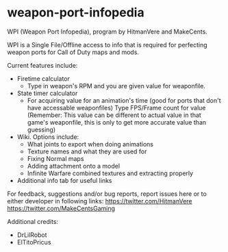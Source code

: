 # weapon-port-infopedia
WPI (Weapon Port Infopedia), program by HitmanVere and MakeCents.

WPI is a Single File/Offline access to info that is required for perfecting weapon ports for Call of Duty maps and mods.

Current features include:
- Firetime calculator
    - Type in weapon's RPM and you are given value for weaponfile.
- State timer calculator
    - For acquiring value for an animation's time (good for ports that don't have accessable weaponfiles) Type FPS/Frame count for value (Remember: This value can be different to actual value in that game's weaponfile, this is only to get more accurate value than guessing)
- Wiki. Options include:
    - What joints to export when doing animations
    - Texture names and what they are used for
    - Fixing Normal maps
    - Adding attachment onto a model
    - Infinite Warfare combined textures and extracting properly
- Additional info tab for useful links

For feedback, suggestions and/or bug reports, report issues here or to either developer in following links:
    https://twitter.com/HitmanVere
    https://twitter.com/MakeCentsGaming

Additional credits:
- DrLilRobot
- ElTitoPricus
